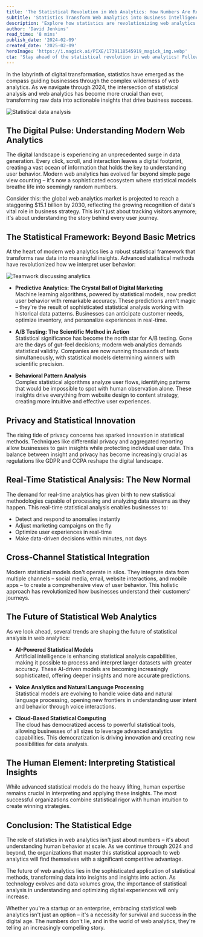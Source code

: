 ```yaml
---
title: 'The Statistical Revolution in Web Analytics: How Numbers Are Reshaping Digital Decision Making'
subtitle: 'Statistics Transform Web Analytics into Business Intelligence'
description: 'Explore how statistics are revolutionizing web analytics in 2024, transforming raw data into actionable insights. Learn about predictive analytics, A/B testing, and real-time analysis shaping the future of digital decision-making, with the market projected to reach $15.1 billion by 2030.'
author: 'David Jenkins'
read_time: '8 mins'
publish_date: '2024-02-09'
created_date: '2025-02-09'
heroImage: 'https://i.magick.ai/PIXE/1739118545919_magick_img.webp'
cta: 'Stay ahead of the statistical revolution in web analytics! Follow us on LinkedIn for daily insights, trend analysis, and expert perspectives on the future of digital analytics.'
---
```


In the labyrinth of digital transformation, statistics have emerged as the compass guiding businesses through the complex wilderness of web analytics. As we navigate through 2024, the intersection of statistical analysis and web analytics has become more crucial than ever, transforming raw data into actionable insights that drive business success.

![Statistical data analysis](https://i.magick.ai/PIXE/1739118545919_magick_img.webp)

## The Digital Pulse: Understanding Modern Web Analytics

The digital landscape is experiencing an unprecedented surge in data generation. Every click, scroll, and interaction leaves a digital footprint, creating a vast ocean of information that holds the key to understanding user behavior. Modern web analytics has evolved far beyond simple page view counting – it's now a sophisticated ecosystem where statistical models breathe life into seemingly random numbers.

Consider this: the global web analytics market is projected to reach a staggering $15.1 billion by 2030, reflecting the growing recognition of data's vital role in business strategy. This isn't just about tracking visitors anymore; it's about understanding the story behind every user journey.

## The Statistical Framework: Beyond Basic Metrics

At the heart of modern web analytics lies a robust statistical framework that transforms raw data into meaningful insights. Advanced statistical methods have revolutionized how we interpret user behavior:

![Teamwork discussing analytics](https://i.magick.ai/PIXE/1739118545922_magick_img.webp)

- **Predictive Analytics: The Crystal Ball of Digital Marketing**  
  Machine learning algorithms, powered by statistical models, now predict user behavior with remarkable accuracy. These predictions aren't magic – they're the result of sophisticated statistical analysis working with historical data patterns. Businesses can anticipate customer needs, optimize inventory, and personalize experiences in real-time.

- **A/B Testing: The Scientific Method in Action**  
  Statistical significance has become the north star for A/B testing. Gone are the days of gut-feel decisions; modern web analytics demands statistical validity. Companies are now running thousands of tests simultaneously, with statistical models determining winners with scientific precision.

- **Behavioral Pattern Analysis**  
  Complex statistical algorithms analyze user flows, identifying patterns that would be impossible to spot with human observation alone. These insights drive everything from website design to content strategy, creating more intuitive and effective user experiences.

## Privacy and Statistical Innovation

The rising tide of privacy concerns has sparked innovation in statistical methods. Techniques like differential privacy and aggregated reporting allow businesses to gain insights while protecting individual user data. This balance between insight and privacy has become increasingly crucial as regulations like GDPR and CCPA reshape the digital landscape.

## Real-Time Statistical Analysis: The New Normal

The demand for real-time analytics has given birth to new statistical methodologies capable of processing and analyzing data streams as they happen. This real-time statistical analysis enables businesses to:
- Detect and respond to anomalies instantly
- Adjust marketing campaigns on the fly
- Optimize user experiences in real-time
- Make data-driven decisions within minutes, not days

## Cross-Channel Statistical Integration

Modern statistical models don't operate in silos. They integrate data from multiple channels – social media, email, website interactions, and mobile apps – to create a comprehensive view of user behavior. This holistic approach has revolutionized how businesses understand their customers' journeys.

## The Future of Statistical Web Analytics

As we look ahead, several trends are shaping the future of statistical analysis in web analytics:

- **AI-Powered Statistical Models**  
  Artificial intelligence is enhancing statistical analysis capabilities, making it possible to process and interpret larger datasets with greater accuracy. These AI-driven models are becoming increasingly sophisticated, offering deeper insights and more accurate predictions.

- **Voice Analytics and Natural Language Processing**  
  Statistical models are evolving to handle voice data and natural language processing, opening new frontiers in understanding user intent and behavior through voice interactions.

- **Cloud-Based Statistical Computing**  
  The cloud has democratized access to powerful statistical tools, allowing businesses of all sizes to leverage advanced analytics capabilities. This democratization is driving innovation and creating new possibilities for data analysis.

## The Human Element: Interpreting Statistical Insights

While advanced statistical models do the heavy lifting, human expertise remains crucial in interpreting and applying these insights. The most successful organizations combine statistical rigor with human intuition to create winning strategies.

## Conclusion: The Statistical Edge

The role of statistics in web analytics isn't just about numbers – it's about understanding human behavior at scale. As we continue through 2024 and beyond, the organizations that master this statistical approach to web analytics will find themselves with a significant competitive advantage.

The future of web analytics lies in the sophisticated application of statistical methods, transforming data into insights and insights into action. As technology evolves and data volumes grow, the importance of statistical analysis in understanding and optimizing digital experiences will only increase.

Whether you're a startup or an enterprise, embracing statistical web analytics isn't just an option – it's a necessity for survival and success in the digital age. The numbers don't lie, and in the world of web analytics, they're telling an increasingly compelling story.